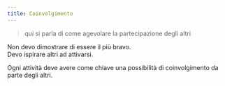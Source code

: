 ```yaml
---
title: Coinvolgimento
---
```


> qui si parla di come agevolare la partecipazione degli altri


Non devo dimostrare di essere il più bravo.  
Devo ispirare altri ad attivarsi.

Ogni attività deve avere come chiave una possibilità di coinvolgimento da parte degli altri.

